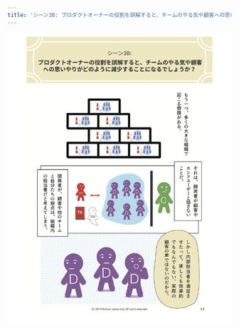 ```yaml
---
title: 'シーン3B: プロダクトオーナーの役割を誤解すると、チームのやる気や顧客への思いやりがどのように減少することになるでしょうか？'
---
```

[
    ![page 11](/images/page-11.png)
](/)
